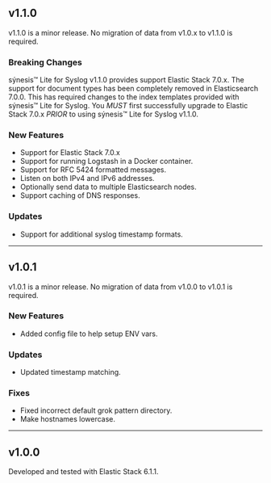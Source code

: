 ## v1.1.0

v1.1.0 is a minor release. No migration of data from v1.0.x to v1.1.0 is required.

### Breaking Changes

sýnesis&trade; Lite for Syslog v1.1.0 provides support Elastic Stack 7.0.x. The support for document types has been completely removed in Elasticsearch 7.0.0. This has required changes to the index templates provided with sýnesis&trade; Lite for Syslog. You _MUST_ first successfully upgrade to Elastic Stack 7.0.x _PRIOR_ to using sýnesis&trade; Lite for Syslog v1.1.0.

### New Features

* Support for Elastic Stack 7.0.x
* Support for running Logstash in a Docker container.
* Support for RFC 5424 formatted messages.
* Listen on both IPv4 and IPv6 addresses.
* Optionally send data to multiple Elasticsearch nodes.
* Support caching of DNS responses.

### Updates

* Support for additional syslog timestamp formats.

---

## v1.0.1

v1.0.1 is a minor release. No migration of data from v1.0.0 to v1.0.1 is required.

### New Features

* Added config file to help setup ENV vars.

### Updates

* Updated timestamp matching.

### Fixes

* Fixed incorrect default grok pattern directory.
* Make hostnames lowercase.

---

## v1.0.0

Developed and tested with Elastic Stack 6.1.1.
